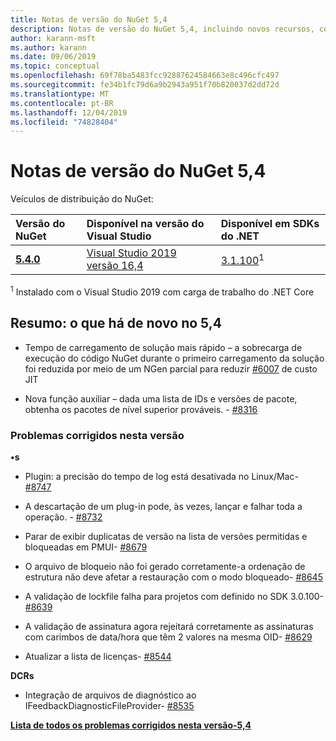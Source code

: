 ```yaml
---
title: Notas de versão do NuGet 5,4
description: Notas de versão do NuGet 5,4, incluindo novos recursos, correções de bugs e DCRs.
author: karann-msft
ms.author: karann
ms.date: 09/06/2019
ms.topic: conceptual
ms.openlocfilehash: 69f78ba5483fcc92887624584663e8c496cfc497
ms.sourcegitcommit: fe34b1fc79d6a9b2943a951f70b820037d2dd72d
ms.translationtype: MT
ms.contentlocale: pt-BR
ms.lasthandoff: 12/04/2019
ms.locfileid: "74828404"
---
```

# <a name="nuget-54-release-notes"></a>Notas de versão do NuGet 5,4

Veículos de distribuição do NuGet:

| Versão do NuGet | Disponível na versão do Visual Studio| Disponível em SDKs do .NET|
|:---|:---|:---|
| [**5.4.0**](https://nuget.org/downloads) | [Visual Studio 2019 versão 16,4](https://visualstudio.microsoft.com/downloads/) | [3.1.100](https://dotnet.microsoft.com/download/dotnet-core/3.1)<sup>1</sup> |

<sup>1</sup> Instalado com o Visual Studio 2019 com carga de trabalho do .NET Core

## <a name="summary-whats-new-in-54"></a>Resumo: o que há de novo no 5,4

* Tempo de carregamento de solução mais rápido – a sobrecarga de execução do código NuGet durante o primeiro carregamento da solução foi reduzida por meio de um NGen parcial para reduzir [#6007](https://github.com/NuGet/Home/issues/6007) de custo JIT

* Nova função auxiliar – dada uma lista de IDs e versões de pacote, obtenha os pacotes de nível superior prováveis. - [#8316](https://github.com/NuGet/Home/issues/8316)

### <a name="issues-fixed-in-this-release"></a>Problemas corrigidos nesta versão

**•s**

* Plugin: a precisão do tempo de log está desativada no Linux/Mac- [#8747](https://github.com/NuGet/Home/issues/8747)

* A descartação de um plug-in pode, às vezes, lançar e falhar toda a operação. - [#8732](https://github.com/NuGet/Home/issues/8732)

* Parar de exibir duplicatas de versão na lista de versões permitidas e bloqueadas em PMUI- [#8679](https://github.com/NuGet/Home/issues/8679)

* O arquivo de bloqueio não foi gerado corretamente-a ordenação de estrutura não deve afetar a restauração com o modo bloqueado- [#8645](https://github.com/NuGet/Home/issues/8645)

* A validação de lockfile falha para projetos com <RuntimeIdentifiers> definido no SDK 3.0.100- [#8639](https://github.com/NuGet/Home/issues/8639)

* A validação de assinatura agora rejeitará corretamente as assinaturas com carimbos de data/hora que têm 2 valores na mesma OID- [#8629](https://github.com/NuGet/Home/issues/8629)

* Atualizar a lista de licenças- [#8544](https://github.com/NuGet/Home/issues/8544)

**DCRs**

* Integração de arquivos de diagnóstico ao IFeedbackDiagnosticFileProvider- [#8535](https://github.com/NuGet/Home/issues/8535)

**[Lista de todos os problemas corrigidos nesta versão-5,4](https://github.com/nuget/home/issues?q=is%3Aissue+is%3Aclosed+milestone%3A%225.4")**
